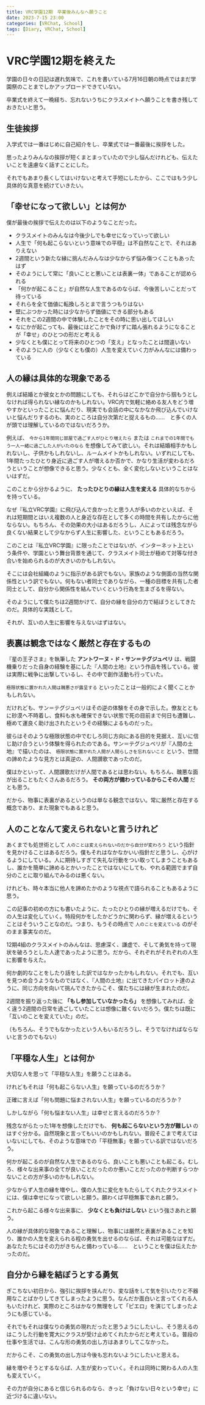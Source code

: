 ```yaml
---
title: VRC学園12期　卒業後みんなへ願うこと
date: 2023-7-15 23:00
categories: [VRChat, School]
tags: [Diary, VRChat, School]
---
```


# VRC学園12期を終えた

学園の日々の日記は遅れ気味で、これを書いている7月16日朝の時点ではまだ学園祭のことまでしかアップロードできていない。

卒業式を終えて一晩経ち、忘れないうちにクラスメイトへ願うことを書き残しておきたいと思う。

## 生徒挨拶

入学式では一番はじめに自己紹介をし、卒業式では一番最後に挨拶をした。

思ったよりみんなの挨拶が短くまとまっていたので少し悩んだけれども、伝えたいことを遠慮なく話すことにした。

それでもあまり長くしてはいけないと考えて手短にしたから、ここではもう少し具体的な真意を続けていきたい。

## 「幸せになって欲しい」とは何か

僕が最後の挨拶で伝えたのは以下のようなことだった。

- クラスメイトのみんなは今後少しでも幸せになっていって欲しい  
- 人生で「何も起こらないという意味での平穏」は不自然なことで、それはありえない  
- 2週間という新たな縁に挑んだみんなは少なからず悩み傷つくこともあったはず  
- そのようにして常に「良いことと悪いことは表裏一体」であることが認められる  
- 「何かが起こること」が自然な人生であるのならば、今後苦しいことだって待っている  
- それらを全て価値に転換しろとまで言うつもりはない  
- 壁にぶつかった時には少なからず価値にできる部分もある  
- それをこの2週間の中で体験したことをその時に思い出してほしい  
- なにかが起こっても、最後にはどこかで負けずに踏ん張れるようになることが「幸せ」のひとつの形だと考える  
- 少なくとも僕にとって将来のひとつの「支え」となったことは間違いない  
- そのように人の（少なくとも僕の）人生を変えていく力がみんなには備わっている

## 人の縁は具体的な現象である

例えば結婚とか彼女とかの問題にしても、それらはどこかで自分から掴もうとしなければ得られない縁なのかもしれない。VRC内で気軽に絡める友人をどう増やすかといったことに悩んだり、現実でも会話の中になかなか飛び込んでいけないと悩んだりするのも、実のところは自分次第だと捉えるもの……　と多くの人が頭では理解しているのではないだろうか。

例えば、 `今から1年間同じ部屋で過ごす人がひとり増えたら` または `これまでの1年間でもう一人一緒に過ごした人がいたのなら` を想像してみて欲しい。それは結婚相手かもしれないし、子供かもしれないし、ルームメイトかもしれない。いずれにしても、1年間たったひとり身近に過ごす人が増えるか否かで、かなり生活が変わるだろうということが想像できると思う。少なくとも、全く変化しないということはないはずだ。

このことから分かるように、 **たったひとりの縁は人生を変える** 具体的なちからを持っている。

なぜ『私立VRC学園』に飛び込んで良かったと思う人が多いのかといえば、それは短期間とはいえ複数の人と身近な存在として多くの時間を共有したからに他ならない。もちろん、その効果の大小はあるだろうし、人によっては残念ながら良くない結果として少なからず人生に影響した、ということもあるだろう。

このことは『私立VRC学園』に限ったことではないが、インターネット上という条件や、学園という舞台背景を通じて、クラスメイト同士が極めて対等な付き合いを始められるのが大きいのかもしれない。

そこには会社組織のように指示がある訳でもない。家族のような側面の当然な関係性という訳でもない。何もない者同士でありながら、一種の目標を共有した者同士として、自分から関係性を結んでいくという行為を生まざるを得ない。

そのようにして僕たちは2週間かけて、自分の縁を自分の力で結ぼうとしてきたのだ。具体的な実践として。

それが、互いの人生に影響を与えないはずはない。

## 表裏は観念ではなく厳然と存在するもの

『星の王子さま』を執筆した **アントワーヌ・ド・サン＝テグジュペリ** は、戦闘機乗りだった自身の経験を基にした『人間の土地』という作品を残している。彼は実際に戦争に出撃しているし、その中で創作活動も行っていた。

`極限状態に置かれた人間は醜悪さが露呈する` といったことは一般的によく聞くことかもしれない。

だけれども、サン＝テグジュペリはその逆の体験をその身で示した。僚友とともに砂漠へ不時着し、食料も水も確保できない状態で死の目前まで何日も遭難し、極めて運良く助け出されたというその経験によるものだった。

彼らはそのような極限状態の中でむしろ同じ方向にある目的を見据え、互いに信じ助け合うという体験を得られたのである。サン＝テグジュペリが『人間の土地』で描いたのは、 `極限状態に置かれた人間が人間らしさを忘れないこと` という、世間の諦めたような見方とは真逆の、人間讃歌であったのだ。

僕はかといって、人間讃歌だけが人間であるとは思わない。もちろん、醜悪な面が出ることもたくさんあるだろう。 **その両方が備わっているからこその人間** だとも思う。

だから、物事に表裏があるというのは単なる観念ではない。常に厳然と存在する概念であり、また現象でもあると思う。

## 人のことなんて変えられないと言うけれど

あくまでも処世術として `人のことは変えられないのだから自分が変わろう` という指針を見かけることはあるだろう。僕もそれはなかなかいい指針だと思うし、心がけるようにしている。人に期待しすぎて失礼な行動をつい取ってしまうこともあるし、誰かを簡単に諦めるとかいったことではないにしても、やれる範囲でまず自分のことに取り組んでみるのは悪くない。

けれども、時々本当に他人を諦めたかのような視点で語られることもあるように思う。

この記事の初めの方にも書いたように、たったひとりの縁が増えるだけでも、その人生は変化していく。特段何かをしたかどうかに関わらず、縁が増えるということはそういうことなのだ。つまり、もうその時点で `人のことを変えている` のがそのまま事実なのだ。

12期4組のクラスメイトのみんなは、思慮深く、謙虚で、そして勇気を持って現状を破ろうとした人達であったように思う。だから、それぞれがそれぞれの人生に影響を与えた。

何か劇的なことをしたり話をした訳ではなかったかもしれない。それでも、互いを見つめ合うようなものではなく、『人間の土地』に出てきたパイロット達のように、同じ方向を向いて挑んできたからこそ、僕たちには縁が生まれたのだ。

2週間を振り返った後に **「もし参加していなかったら」** を想像してみれば、全く違う2週間の日常を過ごしていたことは想像に難くないだろう。僕たちは既に「互いのことを変えていた」のだ。

（もちろん、そうでもなかったという人もいるだろうし、そうでなければならないと言うのでもない）

## 「平穏な人生」とは何か

大切な人を思って「平穏な人生」を願うことはある。

けれどもそれは「何も起こらない人生」を願っているのだろうか？

正確に言えば「何も問題に悩まされない人生」を願っているのだろうか？

しかしながら「何も悩まない人生」は幸せと言えるのだろうか？

残念ながらたった1年を想像しただけでも、 **何も起こらないという方が難しい** のはすぐ分かる。自然現象と言ってもいいのかもしれない。普段そこまで考えてはいないにしても、そのような意味での「平穏無事」を願っている訳ではないだろう。

何かが起こるのが自然な人生であるのなら、良いことも悪いことも起こる。むしろ、様々な出来事の全てが良いことだったのか悪いことだったのか判断すらつかないことの方が多いのかもしれない。

少なからず人生の縁を増やし、僕の人生に変化をもたらしてくれたクラスメイトには、僕は幸せになって欲しいと願う。願わくば平穏無事であれと願う。

これから起こる様々な出来事に、 **少なくとも負けはしない** という強さあれと願う。

人の縁が具体的な現象であること理解し、物事には厳然と表裏があることを知り、誰かの人生を変えられる程の勇気を出せるのならば、それは可能なはずだ。あなたたちにはその力がきちんと備わっている……　ということを僕は伝えたかったのだ。

## 自分から縁を結ぼうとする勇気

ぎこちない初日から、強引に挨拶を挟んだり、変な話をして気を引いたりと不器用なことばかりしてきてしまったように思う。なんだか面白いと言ってくれる人もいたけれど、実際のところはかなり無理をして「ピエロ」を演じてしまったようにも感じている。

それでもそれは僕なりの勇気の現れだったと思うようにしたいし、そう思えるのはこうした行動を寛大にクラスが受け止めてくれたからだと考えている。普段の仕事や生活では、こんな形の勇気の出し方はあまりしてこなかった。

だからこそ、この勇気の出し方は今後も忘れないようにしたいと思える。

縁を増やそうとするならば、人生が変わっていく。それは同時に関わる人の人生も変えていく。

その力が自分にあると信じられるのなら、きっと「負けない日々という幸せ」に近づけるに違いない。